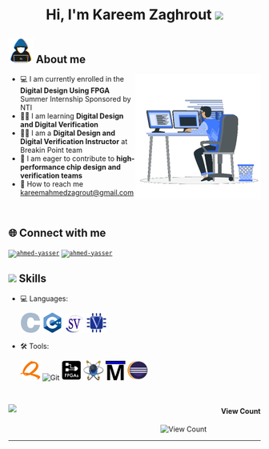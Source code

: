 <h1 align="center">Hi, I'm Kareem Zaghrout <img src="https://media.giphy.com/media/hvRJCLFzcasrR4ia7z/giphy.gif" width="35"></h1>


## <picture><img src = "https://github.com/Ahmed-Yasser1/Ahmed-Yasser1/blob/main/about_me.gif?raw=true" width = 50px></picture> About me

<picture> <img align="right" src="https://github.com/Ahmed-Yasser1/Ahmed-Yasser1/blob/main/Right_Side.gif?raw=true" width = 250px></picture>

- :computer: I am currently enrolled in the **Digital Design Using FPGA** Summer Internship Sponsored by NTI
- :technologist: I am learning **Digital Design and Digital Verification**
- :student: I am a **Digital Design and Digital Verification Instructor** at Breakin Point team
- 👥 I am eager to contribute to **high-performance chip design and verification teams**
- :email: How to reach me kareemahmedzagrout@gmail.com

<br>


## 🌐 Connect with me
<p 
  
<code><a href="https://www.linkedin.com/in/ahmed-yasser-a625b6213" target="_blank"><img src="https://raw.githubusercontent.com/rahuldkjain/github-profile-readme-generator/master/src/images/icons/Social/linked-in-alt.svg" alt="ahmed-yasser" height="30" width="40" /></a></code>
<code><a href="https://www.facebook.com/ahmed.yasser.629090?mibextid=ZbWKwL" target="blank"><img src="https://raw.githubusercontent.com/rahuldkjain/github-profile-readme-generator/master/src/images/icons/Social/facebook.svg" alt="ahmed-yasser" height="30" width="40" /></a></code>
</p>


## <img src="https://media2.giphy.com/media/QssGEmpkyEOhBCb7e1/giphy.gif?cid=ecf05e47a0n3gi1bfqntqmob8g9aid1oyj2wr3ds3mg700bl&rid=giphy.gif" width ="25"><b> Skills</b>

<p align="center">

- 💻 Languages:
    
     <code><a href="https://www.cprogramming.com/" target="_blank" rel="noreferrer"><img src="https://raw.githubusercontent.com/devicons/devicon/master/icons/c/c-original.svg" alt="c" width="40" height="40"/></a></code>
     <code><a href="https://www.w3schools.com/cpp/" target="_blank" rel="noreferrer"><img src="https://raw.githubusercontent.com/devicons/devicon/master/icons/cplusplus/cplusplus-original.svg" alt="cplusplus" width="40" height="40"/></a></code>
     <code><a href="https://www.chipverify.com/tutorials/systemverilog" target="_blank" rel="noreferrer"><img src="SVicon.jpg" alt="sv" width="40" height="40"/></a></code>
     <code><a href="https://www.chipverify.com/" target="_blank" rel="noreferrer"><img src="verilog.png" alt="verilog" width="40" height="40"/></a></code>
  
- 🛠 Tools:

   <code><a href="https://eda.sw.siemens.com/en-US/ic/questa/simulation/advanced-simulator/" target="_blank" rel="noreferrer"><img src="QuestaSim.png" alt="questasim" width="40" height="40"/></a></code>
   <img src="https://user-images.githubusercontent.com/64439609/212556802-77a65ec1-aa71-4272-b603-1a57d1914678.png" width="40" height="40" alt="Git"/>
   <code><a href="https://digilent.com/reference/programmable-logic/guides/vivado-hardware-manager" target="_blank" rel="noreferrer"><img src="FPGA.png" alt="fpga" width="40" height="40"/></a></code>
   <code><a href="https://labcenter.s3.amazonaws.com/downloads/Tutorials.pdf" target="_blank" rel="noreferrer"><img src="proteus.png" alt="proteus" width="40" height="40"/></a></code>
   <code><a href="https://www.microsemi.com/document-portal/doc_view/136363-modelsim-me-10-4c-tutorial-for-libero-soc-v11-7" target="_blank" rel="noreferrer"><img src="ModelSim.png" alt="modelsim" width="40" height="40"/></a></code>
   <code><a href="https://projects.eclipse.org/projects/iot.embed-cdt" target="_blank" rel="noreferrer"><img src="Eclipse.png" alt="eclipse" width="40" height="40"/></a></code>
<br>
</p>


  <tr>
    <td>
      <a href=#><img src="https://thumbs.gfycat.com/UnripeAdoredGrayreefshark-max-1mb.gif" align="left" width="100"></a>
      <h4 align="right">View Count</h4>
     <a href=#><img src="https://profile-counter.glitch.me/Ahmed-Yasser1/count.svg" alt="View Count" width="200" align="right"></a>
    </td>
  </tr>  
  <br>
<hr>

